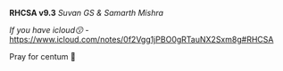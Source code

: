 **RHCSA v9.3** _Suvan GS & Samarth Mishra_

_If you have icloud😗_ - https://www.icloud.com/notes/0f2Vgg1jPBO0gRTauNX2Sxm8g#RHCSA

Pray for centum 🙏
